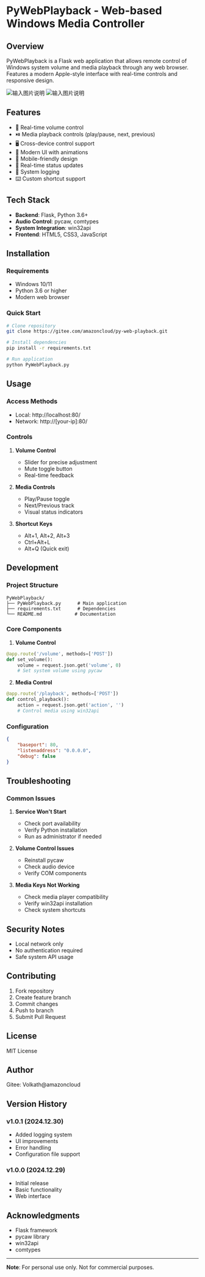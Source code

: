 # PyWebPlayback - Web-based Windows Media Controller

## Overview
PyWebPlayback is a Flask web application that allows remote control of Windows system volume and media playback through any web browser. Features a modern Apple-style interface with real-time controls and responsive design.

![输入图片说明](WebUI-preview.pngimage.png)
![输入图片说明](Mobile-preview.png499d18d4df1b094eb128612c5e0b0a00_720.jpg)

## Features
- 🎵 Real-time volume control
- ⏯️ Media playback controls (play/pause, next, previous)
- 🖥️ Cross-device control support 
- 🎨 Modern UI with animations
- 📱 Mobile-friendly design
- 🔄 Real-time status updates
- 📝 System logging
- ⌨️ Custom shortcut support

## Tech Stack
- **Backend**: Flask, Python 3.6+
- **Audio Control**: pycaw, comtypes
- **System Integration**: win32api
- **Frontend**: HTML5, CSS3, JavaScript

## Installation

### Requirements
- Windows 10/11
- Python 3.6 or higher
- Modern web browser

### Quick Start
```bash
# Clone repository
git clone https://gitee.com/amazoncloud/py-web-playback.git

# Install dependencies
pip install -r requirements.txt

# Run application
python PyWebPlayback.py
```

## Usage

### Access Methods
- Local: http://localhost:80/
- Network: http://[your-ip]:80/

### Controls
1. **Volume Control**
   - Slider for precise adjustment
   - Mute toggle button
   - Real-time feedback

2. **Media Controls**  
   - Play/Pause toggle
   - Next/Previous track
   - Visual status indicators

3. **Shortcut Keys**
   - Alt+1, Alt+2, Alt+3
   - Ctrl+Alt+L
   - Alt+Q (Quick exit)

## Development

### Project Structure
```
PyWebPlayback/
├── PyWebPlayback.py      # Main application
├── requirements.txt      # Dependencies
└── README.md            # Documentation
```

### Core Components

1. **Volume Control**
```python
@app.route('/volume', methods=['POST'])
def set_volume():
    volume = request.json.get('volume', 0)
    # Set system volume using pycaw
```

2. **Media Control**
```python
@app.route('/playback', methods=['POST'])
def control_playback():
    action = request.json.get('action', '')
    # Control media using win32api
```

### Configuration
```json
{
    "baseport": 80,
    "listenaddress": "0.0.0.0",
    "debug": false
}
```

## Troubleshooting

### Common Issues

1. **Service Won't Start**
   - Check port availability
   - Verify Python installation
   - Run as administrator if needed

2. **Volume Control Issues**
   - Reinstall pycaw
   - Check audio device
   - Verify COM components

3. **Media Keys Not Working**
   - Check media player compatibility
   - Verify win32api installation
   - Check system shortcuts

## Security Notes
- Local network only
- No authentication required
- Safe system API usage

## Contributing
1. Fork repository
2. Create feature branch
3. Commit changes
4. Push to branch
5. Submit Pull Request

## License
MIT License

## Author
Gitee: Volkath@amazoncloud

## Version History

### v1.0.1 (2024.12.30)
- Added logging system
- UI improvements
- Error handling
- Configuration file support

### v1.0.0 (2024.12.29)
- Initial release
- Basic functionality
- Web interface

## Acknowledgments
- Flask framework
- pycaw library
- win32api
- comtypes

---
**Note**: For personal use only. Not for commercial purposes.